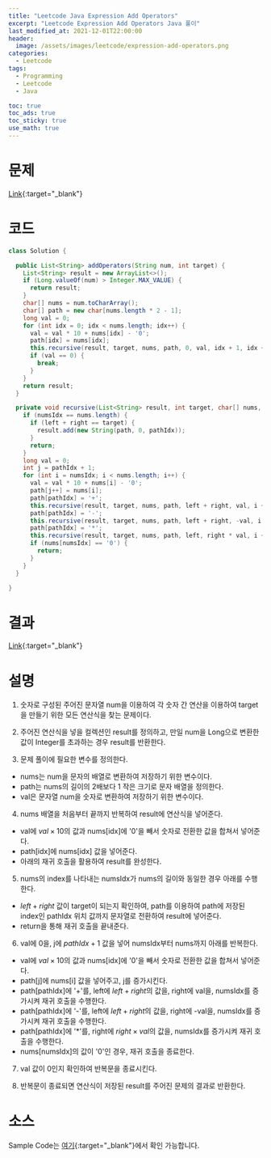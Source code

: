 ```yaml
---
title: "Leetcode Java Expression Add Operators"
excerpt: "Leetcode Expression Add Operators Java 풀이"
last_modified_at: 2021-12-01T22:00:00
header:
  image: /assets/images/leetcode/expression-add-operators.png
categories:
  - Leetcode
tags:
  - Programming
  - Leetcode
  - Java

toc: true
toc_ads: true
toc_sticky: true
use_math: true
---
```

# 문제
[Link](https://leetcode.com/problems/expression-add-operators/){:target="_blank"}

# 코드
```java
class Solution {

  public List<String> addOperators(String num, int target) {
    List<String> result = new ArrayList<>();
    if (Long.valueOf(num) > Integer.MAX_VALUE) {
      return result;
    }
    char[] nums = num.toCharArray();
    char[] path = new char[nums.length * 2 - 1];
    long val = 0;
    for (int idx = 0; idx < nums.length; idx++) {
      val = val * 10 + nums[idx] - '0';
      path[idx] = nums[idx];
      this.recursive(result, target, nums, path, 0, val, idx + 1, idx + 1);
      if (val == 0) {
        break;
      }
    }
    return result;
  }

  private void recursive(List<String> result, int target, char[] nums, char[] path, long left, long right, int numsIdx, int pathIdx) {
    if (numsIdx == nums.length) {
      if (left + right == target) {
        result.add(new String(path, 0, pathIdx));
      }
      return;
    }
    long val = 0;
    int j = pathIdx + 1;
    for (int i = numsIdx; i < nums.length; i++) {
      val = val * 10 + nums[i] - '0';
      path[j++] = nums[i];
      path[pathIdx] = '+';
      this.recursive(result, target, nums, path, left + right, val, i + 1, j);
      path[pathIdx] = '-';
      this.recursive(result, target, nums, path, left + right, -val, i + 1, j);
      path[pathIdx] = '*';
      this.recursive(result, target, nums, path, left, right * val, i + 1, j);
      if (nums[numsIdx] == '0') {
        return;
      }
    }
  }

}
```

# 결과
[Link](https://leetcode.com/submissions/detail/595409731/){:target="_blank"}

# 설명
1. 숫자로 구성된 주어진 문자열 num을 이용하여 각 숫자 간 연산을 이용하여 target을 만들기 위한 모든 연산식을 찾는 문제이다.

2. 주어진 연산식을 넣을 컬렉션인 result를 정의하고, 만일 num을 Long으로 변환한 값이 Integer를 초과하는 경우 result를 반환한다.

3. 문제 풀이에 필요한 변수를 정의한다.
- nums는 num을 문자의 배열로 변환하여 저장하기 위한 변수이다.
- path는 nums의 길이의 2배보다 1 작은 크기로 문자 배열을 정의한다.
- val은 문자열 num을 숫자로 변환하여 저장하기 위한 변수이다.

4. nums 배열을 처음부터 끝까지 반복하여 result에 연산식을 넣어준다.
- val에 $val \times 10$의 값과 nums[idx]에 '0'을 빼서 숫자로 전환한 값을 합쳐서 넣어준다.
- path[idx]에 nums[idx] 값을 넣어준다.
- 아래의 재귀 호출을 활용하여 result를 완성한다.

5. nums의 index를 나타내는 numsIdx가 nums의 길이와 동일한 경우 아래를 수행한다.
- $left + right$ 값이 target이 되는지 확인하여, path를 이용하여 path에 저장된 index인 pathIdx 위치 값까지 문자열로 전환하여 result에 넣어준다.
- return을 통해 재귀 호출을 끝내준다.

6. val에 0을, j에 $pathIdx + 1$ 값을 넣어 numsIdx부터 nums까지 아래를 반복한다.
- val에 $val \times 10$의 값과 nums[idx]에 '0'을 빼서 숫자로 전환한 값을 합쳐서 넣어준다.
- path[j]에 nums[i] 값을 넣어주고, j를 증가시킨다.
- path[pathIdx]에 '+'를, left에 $left + right$의 값을, right에 val을, numsIdx를 증가시켜 재귀 호출을 수행한다.
- path[pathIdx]에 '-'를, left에 $left + right$의 값을, right에 -val을, numsIdx를 증가시켜 재귀 호출을 수행한다.
- path[pathIdx]에 '*'를, right에 $right \times val$의 값을, numsIdx를 증가시켜 재귀 호출을 수행한다.
- nums[numsIdx]의 값이 '0'인 경우, 재귀 호출을 종료한다.

7. val 값이 0인지 확인하여 반복문을 종료시킨다.

8. 반복문이 종료되면 연산식이 저장된 result를 주어진 문제의 결과로 반환한다.

# 소스
Sample Code는 [여기](https://github.com/GracefulSoul/leetcode/blob/master/src/main/java/gracefulsoul/problems/ExpressionAddOperators.java){:target="_blank"}에서 확인 가능합니다.